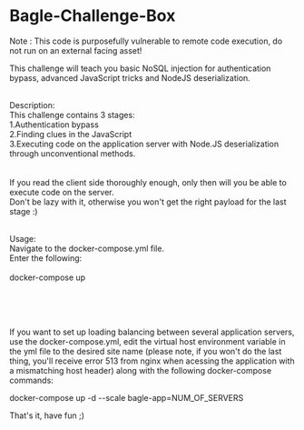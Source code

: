 # Bagle-Challenge-Box




Note : This code is purposefully vulnerable to remote code execution, do not run on an external facing asset!


This challenge will teach you basic NoSQL injection for authentication bypass, advanced JavaScript tricks and NodeJS deserialization.

</br>Description:
</br>This challenge contains 3 stages:
</br>1.Authentication bypass
</br>2.Finding clues in the JavaScript
</br>3.Executing code on the application server with Node.JS deserialization through unconventional methods.
</br></br>
</br>If you read the client side thoroughly enough, only then will you be able to execute code on the server.
</br>Don't be lazy with it, otherwise you won't get the right payload for the last stage :)

</br>Usage:
</br>Navigate to the docker-compose.yml file.
</br>Enter the following:
</br></br>
docker-compose up

</br></br></br>



If you want to set up loading balancing between several application servers, use the docker-compose.yml, edit the virtual host environment variable in the yml file to the desired site name (please note, if you won't do the last thing, you'll receive error 513 from nginx when acessing the application with a mismatching host header) along with the following docker-compose commands:


docker-compose up -d --scale bagle-app=NUM_OF_SERVERS

That's it, have fun ;)
